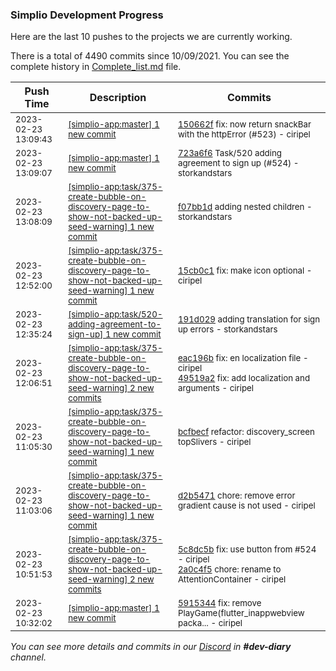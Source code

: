 
### Simplio Development Progress

Here are the last 10 pushes to the projects we are currently working.

There is a total of 4490 commits since 10/09/2021. You can see the complete history in
 [Complete_list.md](Complete_list.md) file.

| Push Time | Description | Commits |
| --- | --- | --- |
| <sub>2023-02-23 13:09:43</sub> | <sub>[[simplio-app:master] 1 new commit](https://github.com/SimplioOfficial/simplio-app/commit/150662f2e2d9da0b5ecc3b8cd219ede089813dc8)</sub> | <sub>[150662f](https://github.com/SimplioOfficial/simplio-app/commit/150662f2e2d9da0b5ecc3b8cd219ede089813dc8) fix: now return snackBar with the httpError (#523) - ciripel</sub> |
| <sub>2023-02-23 13:09:07</sub> | <sub>[[simplio-app:master] 1 new commit](https://github.com/SimplioOfficial/simplio-app/commit/723a6f68bdd66a66d2f28595a02a94bf472ad1df)</sub> | <sub>[723a6f6](https://github.com/SimplioOfficial/simplio-app/commit/723a6f68bdd66a66d2f28595a02a94bf472ad1df) Task/520 adding agreement to sign up (#524) - storkandstars</sub> |
| <sub>2023-02-23 13:08:09</sub> | <sub>[[simplio-app:task/375\-create\-bubble\-on\-discovery\-page\-to\-show\-not\-backed\-up\-seed\-warning] 1 new commit](https://github.com/SimplioOfficial/simplio-app/commit/f07bb1d950e5e7d0a3a01d6d35156ab953804122)</sub> | <sub>[f07bb1d](https://github.com/SimplioOfficial/simplio-app/commit/f07bb1d950e5e7d0a3a01d6d35156ab953804122) adding nested children - storkandstars</sub> |
| <sub>2023-02-23 12:52:00</sub> | <sub>[[simplio-app:task/375\-create\-bubble\-on\-discovery\-page\-to\-show\-not\-backed\-up\-seed\-warning] 1 new commit](https://github.com/SimplioOfficial/simplio-app/commit/15cb0c11c3b3bb856dafb37bbe225cf1506f48ef)</sub> | <sub>[15cb0c1](https://github.com/SimplioOfficial/simplio-app/commit/15cb0c11c3b3bb856dafb37bbe225cf1506f48ef) fix: make icon optional - ciripel</sub> |
| <sub>2023-02-23 12:35:24</sub> | <sub>[[simplio-app:task/520\-adding\-agreement\-to\-sign\-up] 1 new commit](https://github.com/SimplioOfficial/simplio-app/commit/191d029a771087896541f639c6bf9e248b5799a8)</sub> | <sub>[191d029](https://github.com/SimplioOfficial/simplio-app/commit/191d029a771087896541f639c6bf9e248b5799a8) adding translation for sign up errors - storkandstars</sub> |
| <sub>2023-02-23 12:06:51</sub> | <sub>[[simplio-app:task/375\-create\-bubble\-on\-discovery\-page\-to\-show\-not\-backed\-up\-seed\-warning] 2 new commits](https://github.com/SimplioOfficial/simplio-app/compare/bcfbecfe800e...49519a2be71c)</sub> | <sub>[eac196b](https://github.com/SimplioOfficial/simplio-app/commit/eac196bbf4035e71524057ca25ff81b12cfce425) fix: en localization file - ciripel<br>[49519a2](https://github.com/SimplioOfficial/simplio-app/commit/49519a2be71cbcf8b58a0ea820c6fce77299d595) fix: add localization and arguments - ciripel</sub> |
| <sub>2023-02-23 11:05:30</sub> | <sub>[[simplio-app:task/375\-create\-bubble\-on\-discovery\-page\-to\-show\-not\-backed\-up\-seed\-warning] 1 new commit](https://github.com/SimplioOfficial/simplio-app/commit/bcfbecfe800eaaa4a93071825d34817da91349c6)</sub> | <sub>[bcfbecf](https://github.com/SimplioOfficial/simplio-app/commit/bcfbecfe800eaaa4a93071825d34817da91349c6) refactor: discovery_screen topSlivers - ciripel</sub> |
| <sub>2023-02-23 11:03:06</sub> | <sub>[[simplio-app:task/375\-create\-bubble\-on\-discovery\-page\-to\-show\-not\-backed\-up\-seed\-warning] 1 new commit](https://github.com/SimplioOfficial/simplio-app/commit/d2b54712f64300f2cbf6c911b61819a50f3d12db)</sub> | <sub>[d2b5471](https://github.com/SimplioOfficial/simplio-app/commit/d2b54712f64300f2cbf6c911b61819a50f3d12db) chore: remove error gradient cause is not used - ciripel</sub> |
| <sub>2023-02-23 10:51:53</sub> | <sub>[[simplio-app:task/375\-create\-bubble\-on\-discovery\-page\-to\-show\-not\-backed\-up\-seed\-warning] 2 new commits](https://github.com/SimplioOfficial/simplio-app/compare/8fa067d1947d...2a0c4f5fd99d)</sub> | <sub>[5c8dc5b](https://github.com/SimplioOfficial/simplio-app/commit/5c8dc5bb60a3e89a4269a179794ab3087e656cc6) fix: use button from #524 - ciripel<br>[2a0c4f5](https://github.com/SimplioOfficial/simplio-app/commit/2a0c4f5fd99d1b5a1771a1828398fbc13d7b1c9f) chore: rename to AttentionContainer - ciripel</sub> |
| <sub>2023-02-23 10:32:02</sub> | <sub>[[simplio-app:master] 1 new commit](https://github.com/SimplioOfficial/simplio-app/commit/59153443b6990c11363956a1c5e87c7678ee87d3)</sub> | <sub>[5915344](https://github.com/SimplioOfficial/simplio-app/commit/59153443b6990c11363956a1c5e87c7678ee87d3) fix: remove PlayGame(flutter_inappwebview packa... - ciripel</sub> |

_You can see more details and commits in our [Discord](https://discord.gg/aKhjuwZmdP) in **#dev-diary** channel._
